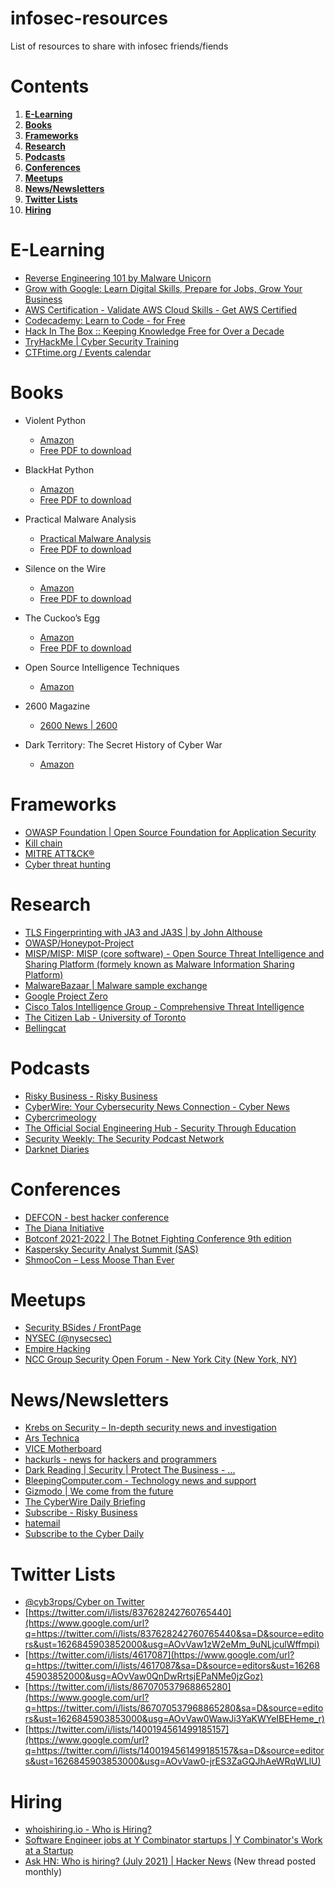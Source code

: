 # infosec-resources
List of resources to share with infosec friends/fiends

# Contents

1. **[E-Learning](#E-Learning)**
2. **[Books](#Books)**
3. **[Frameworks](#Frameworks)**
4. **[Research](#Research)**
5. **[Podcasts](#Podcasts)**
6. **[Conferences](#Conferences)**
7. **[Meetups](#Meetups)**
8. **[News/Newsletters](#newsnewsletters)**
9. **[Twitter Lists](#twitter-lists)**
10. **[Hiring](#Hiring)**

# E-Learning

- [Reverse Engineering 101 by Malware Unicorn](https://www.google.com/url?q=https://malwareunicorn.org/workshops/re101.html%230&sa=D&source=editors&ust=1626845903822000&usg=AOvVaw04a5QN0BUQTK2pmyz54AnF)
- [Grow with Google: Learn Digital Skills, Prepare for Jobs, Grow Your Business](https://www.google.com/url?q=https://grow.google/&sa=D&source=editors&ust=1626845903822000&usg=AOvVaw3ZlNT_6OjsM124rJoMSV91)
- [AWS Certification - Validate AWS Cloud Skills - Get AWS Certified](https://www.google.com/url?q=https://aws.amazon.com/certification/&sa=D&source=editors&ust=1626845903823000&usg=AOvVaw2flrc-lMak90UURzeHkSxD)
- [Codecademy: Learn to Code - for Free](https://www.google.com/url?q=https://www.codecademy.com/&sa=D&source=editors&ust=1626845903823000&usg=AOvVaw2KRCo445SqHI5nhjZ8Yi57)
- [Hack In The Box :: Keeping Knowledge Free for Over a Decade](https://www.google.com/url?q=https://www.hitb.org/&sa=D&source=editors&ust=1626845903823000&usg=AOvVaw2YGd5wQuF4fxNjHNVlejdH)
- [TryHackMe | Cyber Security Training](https://www.google.com/url?q=https://tryhackme.com/&sa=D&source=editors&ust=1626845903824000&usg=AOvVaw3gZ0fRtshyHR4yPO7bGO8g)
- [CTFtime.org / Events calendar](https://www.google.com/url?q=https://ctftime.org/calendar/&sa=D&source=editors&ust=1626845903824000&usg=AOvVaw0RhEJOC-3dMGjW9mZmeJL9)

# Books

- Violent Python
  - [Amazon](https://www.google.com/url?q=https://www.amazon.com/Violent-Python-Cookbook-Penetration-Engineers/dp/1597499579&sa=D&source=editors&ust=1626845903825000&usg=AOvVaw37E89Ib1oBLOX7zGckQuF0)
  - [Free PDF to download](https://www.google.com/url?q=https://repo.zenk-security.com/Programmation/Violent%20Python%20-%20A%20Cookbook%20for%20Hackers,%20Forensic%20Analysts,%20Penetration%20Testers%20and%20Security%20Enginners.pdf&sa=D&source=editors&ust=1626845903825000&usg=AOvVaw0NfpIuBLZnKODLyAId_CW8)

- BlackHat Python
  - [Amazon](https://www.google.com/url?q=https://www.amazon.com/Black-Hat-Python-2nd-Programming/dp/1718501129/ref%3Dpd_lpo_14_img_1/145-8126655-4782030?_encoding%3DUTF8%26pd_rd_i%3D1718501129%26pd_rd_r%3Dd9a7b1fc-3fe9-4006-ba69-accf75cc1c6c%26pd_rd_w%3DupVqf%26pd_rd_wg%3DDG8nq%26pf_rd_p%3Dfb1e266d-b690-4b4f-b71c-bd35e5395976%26pf_rd_r%3D08YXPBY6YFTM6GAGS7X3%26psc%3D1%26refRID%3D08YXPBY6YFTM6GAGS7X3&sa=D&source=editors&ust=1626845903826000&usg=AOvVaw2nKhoEa5dAIUBvg78dKYgw)
  - [Free PDF to download](https://www.google.com/url?q=https://olinux.net/wp-content/uploads/2019/01/python.pdf&sa=D&source=editors&ust=1626845903827000&usg=AOvVaw3I7eBoMGPiWoddKHf_e5s0)

- Practical Malware Analysis
  - [Practical Malware Analysis](https://www.google.com/url?q=https://nostarch.com/malware&sa=D&source=editors&ust=1626845903827000&usg=AOvVaw0cebtk1cnv0g98ALHMeqq8)
  - [Free PDF to download](https://www.google.com/url?q=https://doc.lagout.org/security/Malware%20%26%20Forensics/Practical%20Malware%20Analysis.pdf&sa=D&source=editors&ust=1626845903828000&usg=AOvVaw3k3L5nd7P6ARmYT5uEU_Sh)

- Silence on the Wire
  - [Amazon](https://www.google.com/url?q=https://www.amazon.com/Silence-Wire-Passive-Reconnaissance-Indirect/dp/1593270461&sa=D&source=editors&ust=1626845903828000&usg=AOvVaw0KLxQ5wnlQTL9BSJJm3ht_)
  - [Free PDF to download](https://www.google.com/url?q=https://www.mediafire.com/file/yj3sbem5rbm43a2/Silence_on_the_Wire.pdf/file&sa=D&source=editors&ust=1626845903829000&usg=AOvVaw07nx95fuZL3l7sCbndDc9W)

- The Cuckoo’s Egg
  - [Amazon](https://www.google.com/url?q=https://www.amazon.com/Cuckoos-Egg-Tracking-Computer-Espionage/dp/1416507787&sa=D&source=editors&ust=1626845903829000&usg=AOvVaw0YBchf8-c1DatYQYCuJghW)
  - [Free PDF to download](https://www.google.com/url?q=http://bayrampasamakina.com/tr/pdf_stoll_4_1.pdf&sa=D&source=editors&ust=1626845903830000&usg=AOvVaw1w6dL4yD9KKeMN8b4xa-Tw)

- Open Source Intelligence Techniques
  - [Amazon](https://www.google.com/url?q=https://www.amazon.com/Open-Source-Intelligence-Techniques-Information/dp/1530508908&sa=D&source=editors&ust=1626845903830000&usg=AOvVaw0S8HYPySCUgqt_8Jd5b1-z)

- 2600 Magazine
  - [2600 News | 2600](https://www.google.com/url?q=https://www.2600.com/&sa=D&source=editors&ust=1626845903831000&usg=AOvVaw0K4MdSD09vhiNYNeJWMcui)

- Dark Territory: The Secret History of Cyber War
  - [Amazon](https://www.google.com/url?q=https://www.amazon.com/dp/1476763259/ref%3Dcm_sw_r_cp_ep_dp_0nQ5ybHZPY0PT&sa=D&source=editors&ust=1626845903832000&usg=AOvVaw15rDmSf9aLq6q2YQGkNHzy)

# Frameworks

- [OWASP Foundation | Open Source Foundation for Application Security](https://www.google.com/url?q=https://owasp.org/&sa=D&source=editors&ust=1626845903832000&usg=AOvVaw10dpKPgaypOpbrhthcmp0w)
- [Kill chain](https://www.google.com/url?q=https://en.wikipedia.org/wiki/Kill_chain&sa=D&source=editors&ust=1626845903833000&usg=AOvVaw0ZcQr-oIU_b__ByKEoWQ22)
- [MITRE ATT&CK®](https://www.google.com/url?q=https://attack.mitre.org/&sa=D&source=editors&ust=1626845903834000&usg=AOvVaw20dEbwIWNHW_fmzhaW3fCb)
- [Cyber threat hunting](https://www.google.com/url?q=https://en.wikipedia.org/wiki/Cyber_threat_hunting&sa=D&source=editors&ust=1626845903834000&usg=AOvVaw3uFObuB0lqrZ5qqubidjyb)

# Research

- [TLS Fingerprinting with JA3 and JA3S | by John Althouse](https://www.google.com/url?q=https://engineering.salesforce.com/tls-fingerprinting-with-ja3-and-ja3s-247362855967&sa=D&source=editors&ust=1626845903835000&usg=AOvVaw0g8bx6celIqNhHb9TGGcM2)
- [OWASP/Honeypot-Project](https://www.google.com/url?q=https://github.com/OWASP/Honeypot-Project&sa=D&source=editors&ust=1626845903835000&usg=AOvVaw0Id3KRixJQGxXKOC2n3afM)
- [MISP/MISP: MISP (core software) - Open Source Threat Intelligence and Sharing Platform (formely known as Malware Information Sharing Platform)](https://www.google.com/url?q=https://github.com/MISP/MISP&sa=D&source=editors&ust=1626845903836000&usg=AOvVaw2cjyLMwGNfNhqRkOyIPgbT)
- [MalwareBazaar | Malware sample exchange](https://www.google.com/url?q=https://bazaar.abuse.ch/&sa=D&source=editors&ust=1626845903837000&usg=AOvVaw3zZod34U5MTkGq3JFq9R8A)
- [Google Project Zero](https://www.google.com/url?q=https://googleprojectzero.blogspot.com/&sa=D&source=editors&ust=1626845903837000&usg=AOvVaw0_xBbPzE7zRgYjAk98KsEP)
- [Cisco Talos Intelligence Group - Comprehensive Threat Intelligence](https://www.google.com/url?q=https://blog.talosintelligence.com/&sa=D&source=editors&ust=1626845903837000&usg=AOvVaw0Smk43FD9-FnEM_Gbfw2BS)
- [The Citizen Lab - University of Toronto](https://www.google.com/url?q=https://citizenlab.ca/&sa=D&source=editors&ust=1626845903838000&usg=AOvVaw0_5K8Aitlx7IgUyapF_8jt)
- [Bellingcat](https://www.google.com/url?q=https://www.bellingcat.com/&sa=D&source=editors&ust=1626845903838000&usg=AOvVaw0Els73rxX1pJJe9m_bUOUz)

# Podcasts

- [Risky Business - Risky Business](https://www.google.com/url?q=https://risky.biz/&sa=D&source=editors&ust=1626845903839000&usg=AOvVaw20cYKEzkzPUVspS_zqhaAV)
- [CyberWire: Your Cybersecurity News Connection - Cyber News](https://www.google.com/url?q=https://thecyberwire.com/&sa=D&source=editors&ust=1626845903839000&usg=AOvVaw3DqOMqpsxcKcpD4uamlY5z)
- [Cybercrimeology](https://www.google.com/url?q=https://www.cybercrimeology.com/&sa=D&source=editors&ust=1626845903840000&usg=AOvVaw1DNSSajeYZioQGhxcCAYme)
- [The Official Social Engineering Hub - Security Through Education](https://www.google.com/url?q=https://www.social-engineer.org/&sa=D&source=editors&ust=1626845903840000&usg=AOvVaw1briidpvwDUsLfH6n6V6hc)
- [Security Weekly: The Security Podcast Network](https://www.google.com/url?q=https://securityweekly.com/&sa=D&source=editors&ust=1626845903840000&usg=AOvVaw2BmMWXHtLZPF2SbgOwV-vm)
- [Darknet Diaries](https://darknetdiaries.com/)

# Conferences

- [DEFCON - best hacker conference](https://www.google.com/url?q=https://defcon.org/&sa=D&source=editors&ust=1626845903841000&usg=AOvVaw2wdyH_z9ntlL5U69juOd-N)
- [The Diana Initiative](https://www.google.com/url?q=https://www.dianainitiative.org/&sa=D&source=editors&ust=1626845903842000&usg=AOvVaw29YOjDb5rREp9h1COCOL6V)
- [Botconf 2021-2022 | The Botnet Fighting Conference 9th edition](https://www.google.com/url?q=https://www.botconf.eu/&sa=D&source=editors&ust=1626845903842000&usg=AOvVaw2-u_M2s2Ye6TOyEM1JReuQ)
- [Kaspersky Security Analyst Summit (SAS)](https://www.google.com/url?q=https://thesascon.com/&sa=D&source=editors&ust=1626845903842000&usg=AOvVaw3m_lhfs43IopBh_WRxYHM8)
- [ShmooCon – Less Moose Than Ever](https://www.google.com/url?q=https://www.shmoocon.org/&sa=D&source=editors&ust=1626845903843000&usg=AOvVaw3j7WTZiymZ7lHmND_xOfIF)

# Meetups

- [Security BSides / FrontPage](https://www.google.com/url?q=http://www.securitybsides.com/w/page/12194156/FrontPage&sa=D&source=editors&ust=1626845903843000&usg=AOvVaw3-bfzXuGN-1sA41QWBaKqV)
- [NYSEC (@nysecsec)](https://www.google.com/url?q=https://twitter.com/nysecsec&sa=D&source=editors&ust=1626845903844000&usg=AOvVaw3q0XzO_WXvBBZFuhdXbTvH)
- [Empire Hacking](https://www.google.com/url?q=https://www.empirehacking.nyc/&sa=D&source=editors&ust=1626845903844000&usg=AOvVaw1VtY2OJ6OoOy-M29opb0Eo)
- [NCC Group Security Open Forum - New York City (New York, NY)](https://www.google.com/url?q=https://www.meetup.com/NCCOpenForumNYC/&sa=D&source=editors&ust=1626845903845000&usg=AOvVaw14JeUjjZN7rOwTlGHs18zj)

# News/Newsletters

- [Krebs on Security – In-depth security news and investigation](https://www.google.com/url?q=http://krebsonsecurity.com/&sa=D&source=editors&ust=1626845903846000&usg=AOvVaw3XKf3VRrkrO_ZwggqTl2lj)
- [Ars Technica](https://www.google.com/url?q=https://arstechnica.com/&sa=D&source=editors&ust=1626845903847000&usg=AOvVaw2I-fPZRpLQLZqXP87vK4oP)
- [VICE Motherboard](https://www.google.com/url?q=https://motherboard.vice.com/&sa=D&source=editors&ust=1626845903847000&usg=AOvVaw3UPhVDJ9urtTijH1UioMXn)
- [hackurls - news for hackers and programmers](https://www.google.com/url?q=https://hackurls.com/&sa=D&source=editors&ust=1626845903848000&usg=AOvVaw0ApTB6moTA04q02jLZLQ7f)
- [Dark Reading | Security | Protect The Business - ...](https://www.google.com/url?q=https://www.darkreading.com/&sa=D&source=editors&ust=1626845903848000&usg=AOvVaw2SXG52XyI8bDouWPAaGl16)
- [BleepingComputer.com - Technology news and support](https://www.google.com/url?q=https://www.bleepingcomputer.com/&sa=D&source=editors&ust=1626845903849000&usg=AOvVaw13MbxfQvCaRAC6IErXS2GA)
- [Gizmodo | We come from the future](https://www.google.com/url?q=https://gizmodo.com/&sa=D&source=editors&ust=1626845903849000&usg=AOvVaw0knIK0CKrObK94vcr4Btn4)
- [The CyberWire Daily Briefing](https://www.google.com/url?q=https://thecyberwire.com/newsletters/daily-briefing&sa=D&source=editors&ust=1626845903850000&usg=AOvVaw01Dl4rn8wrgzcfwhmEW2gj)
- [Subscribe - Risky Business](https://www.google.com/url?q=https://risky.biz/subscribe/&sa=D&source=editors&ust=1626845903850000&usg=AOvVaw2lEYsbxypG-9nu-i9ea-p6)
- [hatemail](https://www.google.com/url?q=https://hatemail.io&sa=D&source=editors&ust=1626845903850000&usg=AOvVaw1078jAxb8FbpfdO_-nYoOp)
- [Subscribe to the Cyber Daily](https://www.google.com/url?q=https://go.recordedfuture.com/cyber-daily&sa=D&source=editors&ust=1626845903851000&usg=AOvVaw1LIqTLjaXKPwL9pLr1LUs0)

# Twitter Lists

- [@cyb3rops/Cyber on Twitter](https://www.google.com/url?q=https://twitter.com/i/lists/201875823&sa=D&source=editors&ust=1626845903851000&usg=AOvVaw2I_IYVtTfBRjk6ePjVxfLL)
- [https://twitter.com/i/lists/837628242760765440](https://www.google.com/url?q=https://twitter.com/i/lists/837628242760765440&sa=D&source=editors&ust=1626845903852000&usg=AOvVaw1zW2eMm_9uNLjculWffmpi)
- [https://twitter.com/i/lists/4617087](https://www.google.com/url?q=https://twitter.com/i/lists/4617087&sa=D&source=editors&ust=1626845903852000&usg=AOvVaw0QnDwRrtsjEPaNMe0jzGoz)
- [https://twitter.com/i/lists/867070537968865280](https://www.google.com/url?q=https://twitter.com/i/lists/867070537968865280&sa=D&source=editors&ust=1626845903853000&usg=AOvVaw0WawJi3YaKWYeIBEHeme_r)
- [https://twitter.com/i/lists/1400194561499185157](https://www.google.com/url?q=https://twitter.com/i/lists/1400194561499185157&sa=D&source=editors&ust=1626845903853000&usg=AOvVaw0-jrES3ZaGQJhAeWRqWLlU)

# Hiring

- [whoishiring.io - Who is Hiring?](https://www.google.com/url?q=https://whoishiring.io/&sa=D&source=editors&ust=1626845903854000&usg=AOvVaw1SUvD7nefCnMeRIUgjP3DW)
- [Software Engineer jobs at Y Combinator startups | Y Combinator's Work at a Startup](https://www.google.com/url?q=https://www.ycombinator.com/jobs/&sa=D&source=editors&ust=1626845903854000&usg=AOvVaw3i0WuQl5KnRusWHvhk9l2V)
- [Ask HN: Who is hiring? (July 2021) | Hacker News](https://www.google.com/url?q=https://news.ycombinator.com/item?id%3D27699704&sa=D&source=editors&ust=1626845903855000&usg=AOvVaw0wdPYUOdfv24BVE-GZLeRT) (New thread posted monthly)
